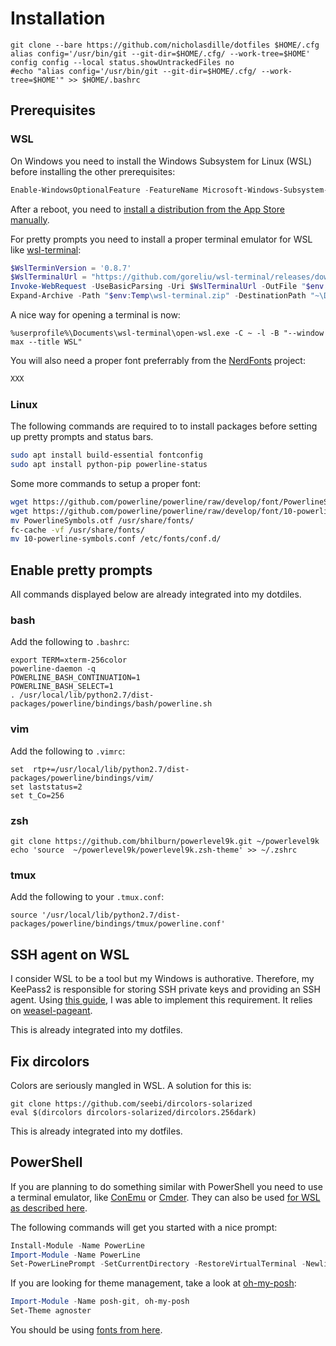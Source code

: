 # Installation

```
git clone --bare https://github.com/nicholasdille/dotfiles $HOME/.cfg
alias config='/usr/bin/git --git-dir=$HOME/.cfg/ --work-tree=$HOME'
config config --local status.showUntrackedFiles no
#echo "alias config='/usr/bin/git --git-dir=$HOME/.cfg/ --work-tree=$HOME'" >> $HOME/.bashrc
```

## Prerequisites

### WSL

On Windows you need to install the Windows Subsystem for Linux (WSL) before installing the other prerequisites:

```powershell
Enable-WindowsOptionalFeature -FeatureName Microsoft-Windows-Subsystem-Linux -Online
```

After a reboot, you need to [install a distribution from the App Store manually](https://aka.ms/wslstore).

For pretty prompts you need to install a proper terminal emulator for WSL like [wsl-terminal](https://github.com/goreliu/wsl-terminal):

```powershell
$WslTerminVersion = '0.8.7'
$WslTerminalUrl = "https://github.com/goreliu/wsl-terminal/releases/download/v$WslTerminVersion/wsl-terminal-$WslTerminVersion.zip"
Invoke-WebRequest -UseBasicParsing -Uri $WslTerminalUrl -OutFile "$env:Temp\wsl-terminal.zip"
Expand-Archive -Path "$env:Temp\wsl-terminal.zip" -DestinationPath "~\Documents\Apps"
```

A nice way for opening a terminal is now:

```
%userprofile%\Documents\wsl-terminal\open-wsl.exe -C ~ -l -B "--window max --title WSL"
```

You will also need a proper font preferrably from the [NerdFonts](https://github.com/ryanoasis/nerd-fonts) project:

```bash
XXX
```

### Linux

The following commands are required to to install packages before setting up pretty prompts and status bars.


```bash
sudo apt install build-essential fontconfig
sudo apt install python-pip powerline-status
```

Some more commands to setup a proper font:

```bash
wget https://github.com/powerline/powerline/raw/develop/font/PowerlineSymbols.otf
wget https://github.com/powerline/powerline/raw/develop/font/10-powerline-symbols.conf
mv PowerlineSymbols.otf /usr/share/fonts/
fc-cache -vf /usr/share/fonts/
mv 10-powerline-symbols.conf /etc/fonts/conf.d/
```

## Enable pretty prompts

All commands displayed below are already integrated into my dotdiles.

### bash

Add the following to `.bashrc`:

```
export TERM=xterm-256color
powerline-daemon -q
POWERLINE_BASH_CONTINUATION=1
POWERLINE_BASH_SELECT=1
. /usr/local/lib/python2.7/dist-packages/powerline/bindings/bash/powerline.sh
```

### vim

Add the following to `.vimrc`:

```
set  rtp+=/usr/local/lib/python2.7/dist-packages/powerline/bindings/vim/
set laststatus=2
set t_Co=256
```

### zsh

```
git clone https://github.com/bhilburn/powerlevel9k.git ~/powerlevel9k
echo 'source  ~/powerlevel9k/powerlevel9k.zsh-theme' >> ~/.zshrc
```

### tmux

Add the following to your `.tmux.conf`:

```
source '/usr/local/lib/python2.7/dist-packages/powerline/bindings/tmux/powerline.conf'
```

## SSH agent on WSL

I consider WSL to be a tool but my Windows is authorative. Therefore, my KeePass2 is responsible for storing SSH private keys and providing an SSH agent. Using [this guide](https://solariz.de/de/ubuntu-subsystem-windows-keepass-keeagent-pageant-linux-ssh.htm), I was able to implement this requirement. It relies on [weasel-pageant](https://github.com/vuori/weasel-pageant).

This is already integrated into my dotfiles.

## Fix dircolors

Colors are seriously mangled in WSL. A solution for this is:

```
git clone https://github.com/seebi/dircolors-solarized
eval $(dircolors dircolors-solarized/dircolors.256dark)
```

This is already integrated into my dotfiles.

## PowerShell

If you are planning to do something similar with PowerShell you need to use a terminal emulator, like [ConEmu](https://conemu.github.io/) or [Cmder](http://cmder.net/). They can also be used [for WSL as described here](https://conemu.github.io/en/BashOnWindows.html).

The following commands will get you started with a nice prompt:

```powershell
Install-Module -Name PowerLine
Import-Module -Name PowerLine
Set-PowerLinePrompt -SetCurrentDirectory -RestoreVirtualTerminal -Newline -Timestamp -Colors "#00DDFF","#0066FF"
```

If you are looking for theme management, take a look at [oh-my-posh](https://github.com/JanJoris/oh-my-posh):

```powershell
Import-Module -Name posh-git, oh-my-posh
Set-Theme agnoster
```

You should be using [fonts from here](https://github.com/gabrielelana/awesome-terminal-fonts).
